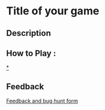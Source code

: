 # Title of your game

## Description

## How to Play :
[*](my_game.zip)
## Feedback
[Feedback and bug hunt form](https://docs.google.com/forms/d/e/1FAIpQLSdX8-ADqE_m4tqrLNfHIENH5Gfm-ZUxwuDtjPt_CaNc6ZNb2w/viewform?usp=sf_link)
